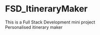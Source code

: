 # FSD_ItineraryMaker
This is a Full Stack Development mini project
<br>
Personalised itinerary maker
